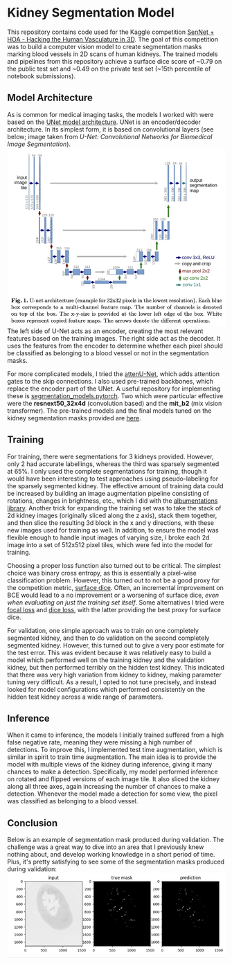 # Kidney Segmentation Model

This repository contains code used for the Kaggle competition
[SenNet + HOA - Hacking the Human Vasculature in 3D](https://www.kaggle.com/competitions/blood-vessel-segmentation).
The goal of this competition was to build a computer vision model
to create segmentation masks marking blood vessels in 2D scans of human kidneys.
The trained models and pipelines from this repository achieve a surface dice score of 
~0.79 on the public test set and ~0.49 on the private test set (~15th percentile of notebook submissions).

## Model Architecture 
As is common for medical imaging tasks, the models I worked with were based on the 
[UNet model architecture](https://arxiv.org/abs/1505.04597). UNet is an encoder/decoder architecture. In its 
simplest form, it is based on convolutional layers (see below; image taken from 
_U-Net: Convolutional Networks for Biomedical Image Segmentation_).
![](Other/unet_image.jpg) The left side of U-Net acts as an encoder, creating the most relevant features based on the
training images. The right side act as the decoder. It uses the features from the encoder to determine whether each pixel should be classified as belonging to a blood vessel or not in the segmentation masks.

For more complicated models, I tried the [attenU-Net](https://arxiv.org/abs/1804.03999), which adds attention 
gates to the skip connections. I also used pre-trained backbones, which replace the encoder part of the UNet. 
A useful repository for implementing these is [segmentation_models.pytorch](https://github.com/qubvel/segmentation_models.pytorch).
Two which were particular effective were the __resnext50_32x4d__ (convolution based) and the __mit_b2__ (mix vision transformer).
The pre-trained models and the final models tuned on the kidney segmentation masks provided are [here](https://drive.google.com/drive/folders/1r_tXIvPcyfwgS9-WRN7LuQ5h2xcFq4hR?usp=drive_link).

## Training 
For training, there were segmentations for 3 kidneys provided. However, only 2 had accurate labellings, whereas the third was sparsely segmented at 65%.  I only used the 
complete segmentations for training, though it would have been interesting to test approaches using pseudo-labeling for the sparsely segmented kidney.
The effective amount of training data could be increased by building an image augmentation pipeline consisting of rotations, changes in brightness, etc., which I did with the 
[albumentations library](https://albumentations.ai/).  Another trick for expanding the training set was to take the stack of 2d kidney images (originally sliced along the z axis), stack them 
together, and then slice the resulting 3d block in the x and y directions, with these new images used for training as well.  In addition, to ensure the model was flexible enough to handle input images of 
varying size, I broke each 2d image into a set of 512x512 pixel tiles, which were fed into the model for training.

Choosing a proper loss function also turned out to be critical.  The simplest choice was 
binary cross entropy, as this is essentially a pixel-wise classification problem. However, this turned out to not be a
good proxy for the competition metric, [surface dice](https://github.com/google-deepmind/surface-distance).  Often, an incremental improvement on BCE would lead to a no improvement or a worsening of surface dice, _even when evaluating on just the training set itself_. Some alternatives I tried were [focal loss](https://arxiv.org/abs/1708.02002) and [dice loss](https://arxiv.org/abs/1707.03237), with the latter providing the best proxy for 
surface dice.

For validation, one simple approach was to train on one completely segmented kidney, and then to do validation on the second completely segmented kidney. However, this turned out to 
give a very poor estimate for the test error.  This was evident because it was relatively easy to build a model which performed well on the training kidney and the validation kidney, but then 
performed terribly on the hidden test kidney.  This indicated that there was very high variation from kidney to kidney, making parameter tuning very difficult. As a result, I opted to not tune precisely, 
and instead looked for model configurations which performed consistently on the hidden test kidney across a wide range of parameters.


## Inference
When it came to inference, the models I initially trained suffered from a high false negative rate, meaning they were missing a high number of 
detections. To improve this, I implemented test time augmentation, which is similar in spirit to train time augmentation. The main idea is to provide the model 
with multiple views of the kidney during inference, giving it many chances to make a detection. Specifically, my model performed inference on 
rotated and flipped versions of each image tile. It also sliced the kidney along all three axes, again increasing the number of chances to make a detection.  Whenever the model made a detection 
for some view, the pixel was classified as belonging to a blood vessel.

## Conclusion
Below is an example of segmentation mask produced during validation. The challenge was a great way to 
dive into an area that I previously knew nothing about, and develop working knowledge in a short period of time. Plus,
it's pretty satisfying to see some of the segmentation masks produced during validation:
![](Other/example.png)





















